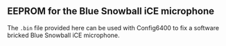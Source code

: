 ## EEPROM for the Blue Snowball iCE microphone
The `.bin` file provided here can be used with Config6400 to fix a software bricked Blue Snowball iCE microphone.
